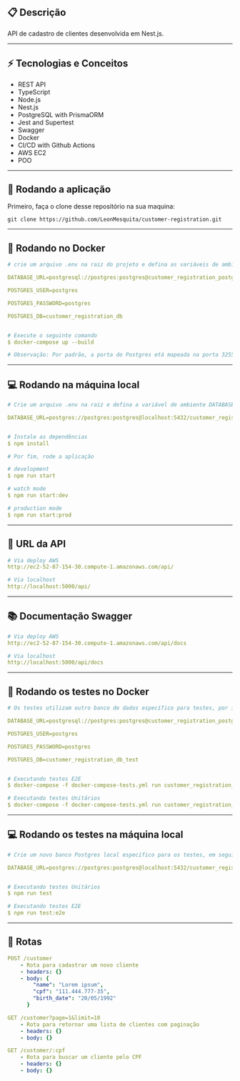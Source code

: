 
##  :clipboard: Descrição

API de cadastro de clientes desenvolvida em Nest.js.

***

## :zap: Tecnologias e Conceitos

- REST API
- TypeScript
- Node.js
- Nest.js
- PostgreSQL with PrismaORM
- Jest and Supertest
- Swagger
- Docker
- CI/CD with Github Actions
- AWS EC2
- POO

***

## 🏁 Rodando a aplicação

Primeiro, faça o clone desse repositório na sua maquina:

```
git clone https://github.com/LeonMesquita/customer-registration.git
```
***

## 🐳 Rodando no Docker
```yml
# crie um arquivo .env na raiz do projeto e defina as variáveis de ambiente necessárias para a imagem do Postgres. Exemplo:

DATABASE_URL=postgresql://postgres:postgres@customer_registration_postgres:5432/customer_registration_db

POSTGRES_USER=postgres 

POSTGRES_PASSWORD=postgres

POSTGRES_DB=customer_registration_db


# Execute o seguinte comando
$ docker-compose up --build

# Observação: Por padrão, a porta do Postgres etá mapeada na porta 3255 e a do Node na porta 80, você pode mudar para as portas que achar melhor.
```

***

## 💻 Rodando na máquina local
```yml
# Crie um arquivo .env na raiz e defina a variável de ambiente DATABASE_URL que recebe a url do seu banco Postgres local. Exemplo:

DATABASE_URL=postgres://postgres:postgres@localhost:5432/customer_registration_db


# Instale as dependências
$ npm install

# Por fim, rode a aplicação

# development
$ npm run start

# watch mode
$ npm run start:dev

# production mode
$ npm run start:prod
```

***

## 🔗 URL da API
```yml
# Via deploy AWS
http://ec2-52-87-154-30.compute-1.amazonaws.com/api/

# Via localhost
http://localhost:5000/api/
```

***


## 📚 Documentação Swagger
```yml
# Via deploy AWS
http://ec2-52-87-154-30.compute-1.amazonaws.com/api/docs

# Via localhost
http://localhost:5000/api/docs
```

***


## 🐳 Rodando os testes no Docker
```yml
# Os testes utilizam outro banco de dados específico para testes, por isso certifique-se de criar um arquivo .env.test e definir as variáveis de ambiente do banco de testes. Exemplo:

DATABASE_URL=postgresql://postgres:postgres@customer_registration_postgres:5432/customer_registration_db_test

POSTGRES_USER=postgres 

POSTGRES_PASSWORD=postgres

POSTGRES_DB=customer_registration_db_test


# Executando testes E2E
$ docker-compose -f docker-compose-tests.yml run customer_registration_app npm run test:e2e

# Executando testes Unitários
$ docker-compose -f docker-compose-tests.yml run customer_registration_app npm run test
```


***


## 💻 Rodando os testes na máquina local

```yml
# Crie um novo banco Postgres local específico para os testes, em seguida crie o arquivo .env.test na raiz do projeto e defina a variável de ambiente DATABASE_URL com a url do seu banco de testes:

DATABASE_URL=postgres://postgres:postgres@localhost:5432/customer_registration_test


# Executando testes Unitários
$ npm run test

# Executando testes E2E
$ npm run test:e2e
```

***

## :rocket: Rotas

```yml
POST /customer
    - Rota para cadastrar um novo cliente
    - headers: {}
    - body: {
        "name": "Lorem ipsum",
        "cpf": "111.444.777-35",
        "birth_date": "20/05/1992"
      }
```
```yml
GET /customer?page=1&limit=10
    - Rota para retornar uma lista de clientes com paginação
    - headers: {}
    - body: {}
```

```yml
GET /customer/:cpf
    - Rota para buscar um cliente pelo CPF
    - headers: {}
    - body: {}
```
